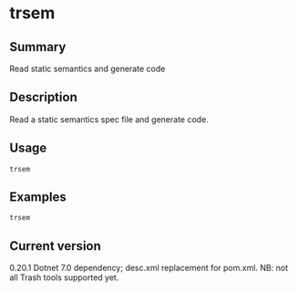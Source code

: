 # trsem

## Summary

Read static semantics and generate code

## Description

Read a static semantics spec file and generate code.

## Usage

    trsem

## Examples

    trsem

## Current version

0.20.1 Dotnet 7.0 dependency; desc.xml replacement for pom.xml. NB: not all Trash tools supported yet.
